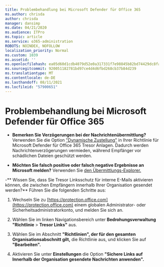 ```yaml
---
title: Problembehandlung bei Microsoft Defender für Office 365
ms.author: chrisda
author: chrisda
manager: dansimp
ms.date: 04/21/2020
ms.audience: ITPro
ms.topic: article
ms.service: o365-administration
ROBOTS: NOINDEX, NOFOLLOW
localization_priority: Normal
ms.custom: 1039
ms.assetid: ''
ms.openlocfilehash: ea05d60d1cdb4079d52e0a317331f7e98845b82bd74429dc8fa63377c2527a74
ms.sourcegitcommit: 920051182781bd97ce4d4d6fbd268cb37b84d239
ms.translationtype: MT
ms.contentlocale: de-DE
ms.lasthandoff: 08/11/2021
ms.locfileid: "57900651"
---
```

# <a name="troubleshooting-microsoft-defender-for-office-365"></a>Problembehandlung bei Microsoft Defender für Office 365

- **Bemerken Sie Verzögerungen bei der Nachrichtenübermittlung?** Verwenden Sie die Option ["Dynamische Zustellung"](https://docs.microsoft.com/microsoft-365/security/office-365-security/dynamic-delivery-and-previewing) in Ihrer Richtlinie für Microsoft Defender für Office 365 Tresor Anlagen. Dadurch werden Nachrichtenverzögerungen vermieden, während Empfänger vor schädlichen Dateien geschützt werden.

- **Möchten Sie falsch positive oder falsch negative Ergebnisse an Microsoft melden?** Verwenden Sie [den Übermittlungs-Explorer.](https://protection.office.com/reportsubmission)

-** Wissen Sie, dass Sie Tresor Linksschutz für interne E-Mails aktivieren können, die zwischen Empfängern innerhalb Ihrer Organisation gesendet werden?** Führen Sie die folgenden Schritte aus:

  1. Wechseln Sie zu [https://protection.office.com](https://protection.office.com) einem globalen Administrator- oder Sicherheitsadministratorkonto, und melden Sie sich an.

  2. Wählen Sie im linken Navigationsbereich unter **Bedrohungsverwaltung** **"Richtlinie** \> **Tresor Links"** aus.

  3. Wählen Sie im Abschnitt **"Richtlinien", der für den gesamten Organisationsabschnitt gilt,** die Richtlinie aus, und klicken Sie auf **"Bearbeiten".**

  4. Aktivieren Sie unter **Einstellungen** die Option **"Sichere Links auf Innerhalb der Organisation gesendete Nachrichten anwenden".**
